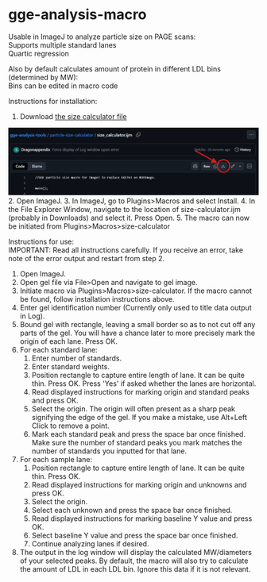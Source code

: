 # gge-analysis-macro
Usable in ImageJ to analyze particle size on PAGE scans: <br />
    Supports multiple standard lanes <br />
    Quartic regression

Also by default calculates amount of protein in different LDL bins (determined by MW): <br />
    Bins can be edited in macro code


Instructions for installation:
1. Download <a href='/particle-size-calculator/size_calculator.ijm' target='_blank'>the size calculator file</a>
<img title='download instructions' alt='download instructions' src='/images/download_instructions.png'>
2. Open ImageJ.
3. In ImageJ, go to Plugins>Macros and select Install.
4. In the File Explorer Window, navigate to the location of size-calculator.ijm (probably in Downloads) and select it. Press Open.
5. The macro can now be initiated from Plugins>Macros>size-calculator


Instructions for use: <br>
IMPORTANT: Read all instructions carefully. If you receive an error, take note of the error output and restart from step 2.
1. Open ImageJ.
2. Open gel file via File>Open and navigate to gel image.
3. Initiate macro via Plugins>Macros>size-calculator. If the macro cannot be found, follow installation instructions above.
4. Enter gel identification number (Currently only used to title data output in Log).
5. Bound gel with rectangle, leaving a small border so as to not cut off any parts of the gel. You will have a chance later to more precisely mark the origin of each lane. Press OK.
6. For each standard lane:
    1. Enter number of standards.
    1. Enter standard weights.
    1. Position rectangle to capture entire length of lane. It can be quite thin. Press OK. Press 'Yes' if asked whether the lanes are horizontal.
    1. Read displayed instructions for marking origin and standard peaks and press OK.
    1. Select the origin. The origin will often present as a sharp peak signifying the edge of the gel. If you make a mistake, use Alt+Left Click to remove a point.
    1. Mark each standard peak and press the space bar once finished. Make sure the number of standard peaks you mark matches the number of standards you inputted for that lane.
7. For each sample lane:
    1. Position rectangle to capture entire length of lane. It can be quite thin. Press OK.
    1. Read displayed instructions for marking origin and unknowns and press OK.
    1. Select the origin.
    1. Select each unknown and press the space bar once finished.
    1. Read displayed instructions for marking baseline Y value and press OK.
    1. Select baseline Y value and press the space bar once finished.
    1. Continue analyzing lanes if desired.
8. The output in the log window will display the calculated MW/diameters of your selected peaks. By default, the macro will also try to calculate the amount of LDL in each LDL bin. Ignore this data if it is not relevant.

